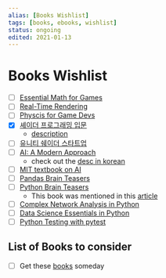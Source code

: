 ```yaml
---
alias: [Books Wishlist]
tags: [books, ebooks, wishlist]
status: ongoing
edited: 2021-01-13
---
```


# Books Wishlist
- [ ] [Essential Math for Games](https://www.amazon.com/Essential-Mathematics-Games-Interactive-Applications-ebook-dp-B015FDE53O/dp/B015FDE53O/ref=mt_other)
- [ ] [Real-Time Rendering](https://www.amazon.com/Real-Time-Rendering-Fourth-Tomas-Akenine-Mo-ebook-dp-B07FSKB982/dp/B07FSKB982/ref=mt_other?_encoding=UTF8&me=&qid=1640325343)
- [ ] [Physcis for Game Devs](https://www.amazon.com/Physics-Game-Developers-Science-realistic-ebook/dp/B00CB30Y46/ref=sr_1_1)
- [x] [셰이더 프로그래밍 입문](http://www.kyobobook.co.kr/product/detailViewKor.laf?ejkGb=KOR&mallGb=KOR&barcode=9788979149494&orderClick=LAG&Kc=)
    - [description](https://blog.popekim.com/ko/2012/07/09/intro-to-shader-programming.html)
- [ ] [유니티 쉐이더 스타트업](http://www.kyobobook.co.kr/product/detailViewKor.laf?ejkGb=KOR&mallGb=KOR&barcode=9788979149494&orderClick=LAG&Kc=)
- [ ] [AI: A Modern Approach](https://www.amazon.com/Artificial-Intelligence-Approach-2-downloads-Artifical-ebook-dp-B092J75GML/dp/B092J75GML/ref=mt_other)
    - check out the [desc in korean](https://jpub.tistory.com/1193)
- [ ] [MIT textbook on AI](https://www.amazon.com/Artificial-Intelligence-3rd-Winston/dp/0201533774)
- [ ] [Pandas Brain Teasers](https://pragprog.com/titles/d-pandas/pandas-brain-teasers/)
- [ ] [Python Brain Teasers](https://pragprog.com/titles/d-pybrain/python-brain-teasers/)
    - This book was mentioned in this [article](https://medium.com/pragmatic-programmers/pythons-attribute-lookup-2cce02276263)
- [ ] [Complex Network Analysis in Python](https://pragprog.com/titles/dzcnapy/complex-network-analysis-in-python/)
- [ ] [Data Science Essentials in Python](https://pragprog.com/titles/dzpyds/data-science-essentials-in-python/)
- [ ] [Python Testing with pytest](https://pragprog.com/titles/bopytest2/python-testing-with-pytest-second-edition/)

## List of Books to consider
- [ ] Get these [books](https://www.tableau.com/ko-kr/learn/articles/books-about-data-visualization) someday
